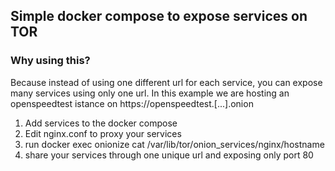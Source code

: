 ## Simple docker compose to expose services on TOR

### Why using this?
Because instead of using one different url for each service, you can expose many services using only one url.
In this example we are hosting an openspeedtest istance on https://openspeedtest.[...].onion

1. Add services to the docker compose
2. Edit nginx.conf to proxy your services
3. run docker exec onionize cat /var/lib/tor/onion_services/nginx/hostname
4. share your services through one unique url and exposing only port 80
